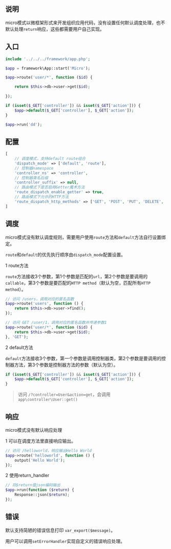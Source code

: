 
说明
----
micro模式以微框架形式来开发组织应用代码，没有设置任何默认调度处理，也不默认处理`return`响应，这些都需要用户自己实现。

入口
----
```php
include '../../../framework/app.php';

$app = framework\App::start('Micro');

$app->route('user/*', function ($id) {

    return $this->db->user->get($id);
    
});

if (isset($_GET['controller']) && isset($_GET['action'])) {
    $app->default($_GET['controller'], $_GET['action']);
}

$app->run('dd');

```

配置
----
```php
[
    // 调度模式，支持default route组合
    'dispatch_mode' => ['default', 'route'],
    // 控制器namespace
    'controller_ns' => 'controller',
    // 控制器类名后缀
    'controller_suffix' => null,
    // 路由模式下是否启用Getter魔术方法
    'route_dispatch_enable_getter' => true,
    // 路由模式下允许的HTTP方法
    'route_dispatch_http_methods' => ['GET', 'POST', 'PUT', 'DELETE', 'PATCH'/*, 'HEAD', 'OPTIONS'*/]
]
```

调度
----

micro模式没有默认调度规则，需要用户使用`route`方法和`default`方法自行设置绑定。

`route`和`default`的优先执行顺序由`dispatch_mode`配置设置。

1 route方法

`route`方法接收3个参数，第1个参数是匹配的`url`，第2个参数是要调用的`callable`，第3个参数是要匹配的`HTTP method`（默认为空，匹配所有`HTTP method`）。

```php
// 访问 /users，调用对应的匿名函数
$app->route('users', function () {
    return $this->db->user->find();
});

// 访问 GET /user/1，调用对应的匿名函数并传递参数1
$app->route('user/*', function ($id) {
    return $this->db->user->get($id);
}, 'GET');

```

2 default方法

`default`方法接收3个参数，第一个参数是调用控制器类，第2个参数是要调用的控制器方法，第3个参数是控制器方法的参数（默认为空）。

```php
if (isset($_GET['controller']) && isset($_GET['action'])) {
    $app->default($_GET['controller'], $_GET['action']);
}
```
> 访问 `/?controller=User&action=get`，会调用`app\controller\User::get()`

响应
----
micro模式没有默认响应处理

1 可以在调度方法里直接响应输出。

```php
// 访问 /helloworld，响应输出Hello World
$app->route('helloworld', function () {
    output('Hello World');
});
```

2 使用return_handler

```php
// 将$return值json编码输出
$app->run(function ($return) {
	Response::json($return);
});
```

错误
----
默认支持简陋的错误信息打印 `var_export($message)`。

用户可以调用`setErrorHandler`实现自定义的错误响应处理。
